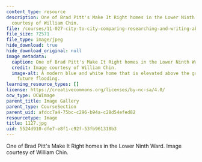 ```yaml
---
content_type: resource
description: One of Brad Pitt's Make It Right homes in the Lower Ninth Ward. Image
  courtesy of William Chin.
file: /courses/11-027-city-to-city-comparing-researching-and-writing-about-cities-new-orleans-spring-2011/5524d910dfe7e8f1c92f53fb961318b3_1127.jpg
file_size: 72571
file_type: image/jpeg
hide_download: true
hide_download_original: null
image_metadata:
  caption: One of Brad Pitt's Make It Right homes in the Lower Ninth Ward.
  credit: Image courtesy of William Chin.
  image-alt: A modern blue and white home that is elevated above the ground to prevent
    future flooding.
learning_resource_types: []
license: https://creativecommons.org/licenses/by-nc-sa/4.0/
ocw_type: OCWImage
parent_title: Image Gallery
parent_type: CourseSection
parent_uid: afdcc7a4-75bc-c296-b94a-c28d54efed82
resourcetype: Image
title: 1127.jpg
uid: 5524d910-dfe7-e8f1-c92f-53fb961318b3
---
```

One of Brad Pitt's Make It Right homes in the Lower Ninth Ward. Image courtesy of William Chin.